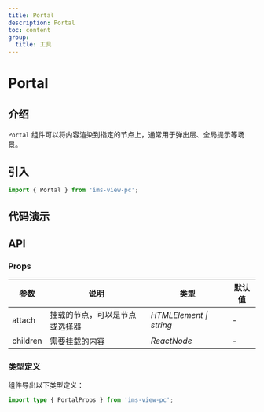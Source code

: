 ```yaml
---
title: Portal
description: Portal
toc: content
group:
  title: 工具
---
```


# Portal

## 介绍

`Portal` 组件可以将内容渲染到指定的节点上，通常用于弹出层、全局提示等场景。

## 引入

```js
import { Portal } from 'ims-view-pc';
```

## 代码演示

<code src='./demo/index.tsx'></code>

## API

### Props

| 参数     | 说明                           | 类型                    | 默认值 |
| -------- | ------------------------------ | ----------------------- | ------ |
| attach   | 挂载的节点，可以是节点或选择器 | _HTMLElement \| string_ | -      |
| children | 需要挂载的内容                 | _ReactNode_             | -      |

### 类型定义

组件导出以下类型定义：

```ts
import type { PortalProps } from 'ims-view-pc';
```

